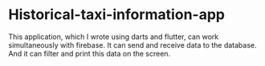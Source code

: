 # Historical-taxi-information-app
This application, which I wrote using darts and flutter, can work simultaneously with firebase. It can send and receive data to the database. And it can filter and print this data on the screen.
